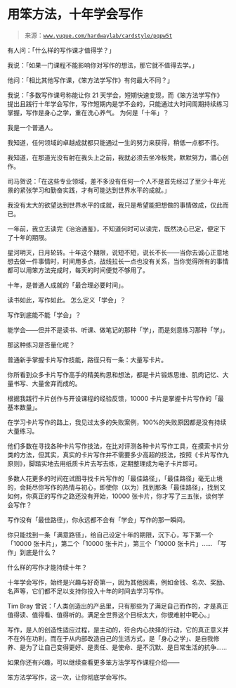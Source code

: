 # 用笨方法，十年学会写作

> 来源：[`www.yuque.com/hardwaylab/cardstyle/pqpw5t`](https://www.yuque.com/hardwaylab/cardstyle/pqpw5t)



有人问：「什么样的写作课才值得学？」 

我说：「如果一门课程不能影响你对写作的想法，那它就不值得去学。」 

他问：「相比其他写作课，《笨方法学写作》有何最大不同？」 

我说：「多数写作课号称能让你 21 天学会，短期快速变现，而《笨方法学写作》提出且践行十年学会写作，写作短期内是学不会的，只能通过大时间周期持续练习掌握，写作是身心之学，重在洗心养气。 <ne-h2 id="4e6b7610" data-lake-id="4e6b7610"><ne-heading-ext><ne-heading-anchor></ne-heading-anchor><ne-heading-fold></ne-heading-fold></ne-heading-ext><ne-heading-content>为何是「十年」？</ne-heading-content></ne-h2> 

我是一个普通人。 

我知道，任何领域的卓越成就都只能通过一生的努力来获得，稍低一点都不行。 

我知道，在那道光没有射在我头上之前，我就必须去坐冷板凳，默默努力，潜心创作。 

司马贺说：「在这些专业领域，差不多没有任何一个人不是首先经过了至少十年光景的紧张学习和勤奋实践，才有可能达到世界水平的成就。」 

我没有太大的欲望达到世界水平的成就，我只是希望能把想做的事情做成，仅此而已。 

一年前，我立志读完《治治通鉴》，不知道何时可以读完，既然决心已定，便定下了十年的期限。 

星河明灭，日月轮转。十年这个期限，说短不短，说长不长——当你去诚心正意地想去做一件事情时，时间用多点，战线拉长一点也没有关系，当你觉得所有的事情都可以用笨方法完成时，每天的时间便觉不够用了。 

十年，是普通人成就的「最合理必要时间」。 

读书如此，写作如此。 <ne-h2 id="bd7758e8" data-lake-id="bd7758e8"><ne-heading-ext><ne-heading-anchor></ne-heading-anchor><ne-heading-fold></ne-heading-fold></ne-heading-ext><ne-heading-content>怎么定义「学会」？</ne-heading-content></ne-h2> 

写作到底能不能「学会」？ 

能学会——但并不是读书、听课、做笔记的那种「学」，而是刻意练习那种「学」。 

那这种练习是否量化呢？ 

普通新手掌握卡片写作技能，路径只有一条：大量写卡片。 

你所看到众多卡片写作高手的精美构思和想法，都是卡片锻炼思维、肌肉记忆、大量书写、大量舍弃而成的。 

根据我践行卡片创作与开设课程的经验反馈，10000 卡片是掌握卡片写作的「最基本数量」。 

在学习卡片写作的路上，我见过太多的失败案例，100%的失败原因都是没有持续大量练习。 

他们多数在寻找各种卡片写作技法，在比对评测各种卡片写作工具，在摸索卡片分类的方法，但其实，真实的卡片写作并不需要多少高超的技法，按照《卡片写作九原则》，脚踏实地去用纸质卡片去写去练，定期整理成为电子卡片即可。 

多数人花更多的时间在试图寻找卡片写作的「最佳路径」，「最佳路径」毫无止境的，会耗尽你写作的热情与初心，即使你（以为）找到那条「最佳路径」，找到又如何，你真正的写作之路还没有开始，10000 张卡片，你才写了三五张，谈何学会写作？ 

写作没有「最佳路径」，你永远都不会有「学会」写作的那一瞬间。 

你只能找到一条「满意路径」，给自己设定十年的期限，沉下心，写下第一个「10000 张卡片」，第二个「10000 张卡片」，第三个「10000 张卡片」…… <ne-h2 id="b4e8b7d9" data-lake-id="b4e8b7d9"><ne-heading-ext><ne-heading-anchor></ne-heading-anchor><ne-heading-fold></ne-heading-fold></ne-heading-ext><ne-heading-content>「写作」到底是什么？</ne-heading-content></ne-h2> 

什么样的写作才能持续十年？ 

十年学会写作，始终是兴趣与好奇第一，因为其他因素，例如金钱、名次、奖励、名声等，它们都不足以支持你投入十年的时间去学习写作。 

Tim Bray 曾说：「人类创造出的产品里，只有那些为了满足自己而作的，才是真正值得读、值得看、值得听的。满足全世界这个目标太大，你很难射中靶心。」 

写作，是人的创造性适应过程，是主动的，符合内心抉择的行动，它的真正意义并不在外在功利，而在于从内部改造自己的生活方式，是「身心之学」、是自我修养、是为了让自己变得更好、是责任、是使命、是不沉默、是日常生活的抗争…… <ne-hole id="u3a27883d" data-lake-id="u3a27883d"><ne-card data-card-name="hr" data-card-type="block" id="Mqr2g" data-event-boundary="card">

如果你还有兴趣，可以继续查看更多笨方法学写作课程介绍—— 

笨方法学写作，这一次，让你彻底学会写作。</ne-card></ne-hole>